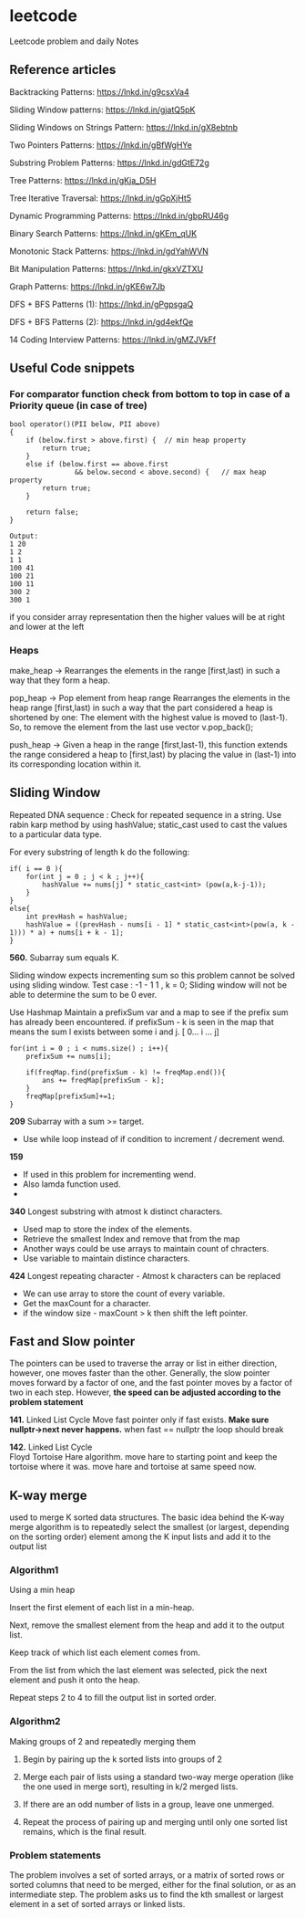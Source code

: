 # leetcode
Leetcode problem and daily Notes

## Reference articles


Backtracking Patterns: https://lnkd.in/g9csxVa4

Sliding Window patterns: https://lnkd.in/gjatQ5pK

Sliding Windows on Strings Pattern: https://lnkd.in/gX8ebtnb

Two Pointers Patterns: https://lnkd.in/gBfWgHYe

Substring Problem Patterns: https://lnkd.in/gdGtE72g

Tree Patterns: https://lnkd.in/gKja_D5H

Tree Iterative Traversal: https://lnkd.in/gGpXjHt5

Dynamic Programming Patterns: https://lnkd.in/gbpRU46g

Binary Search Patterns: https://lnkd.in/gKEm_qUK

Monotonic Stack Patterns: https://lnkd.in/gdYahWVN

Bit Manipulation Patterns: https://lnkd.in/gkxVZTXU

Graph Patterns: https://lnkd.in/gKE6w7Jb

DFS + BFS Patterns (1): https://lnkd.in/gPgpsgaQ

DFS + BFS Patterns (2): https://lnkd.in/gd4ekfQe

14 Coding Interview Patterns: https://lnkd.in/gMZJVkFf


## Useful Code snippets

### For comparator function check from bottom to top in case of a Priority queue (in case of tree)

```
bool operator()(PII below, PII above)
{
	if (below.first > above.first) {  // min heap property
		return true;  
	}
	else if (below.first == above.first
				&& below.second < above.second) {   // max heap property
		return true;
	}

	return false;
}

Output: 
1 20
1 2
1 1
100 41
100 21
100 11
300 2
300 1

```
if you consider array representation then the higher values will be at right and lower at the left

### Heaps 

make_heap -> Rearranges the elements in the range [first,last) in such a way that they form a heap.

pop_heap -> Pop element from heap range 
Rearranges the elements in the heap range [first,last) in such a way that the part considered a heap is shortened by one:
The element with the highest value is moved to (last-1).
So, to remove the element from the last use vector v.pop_back();

push_heap -> Given a heap in the range [first,last-1), 
this function extends the range considered a heap to [first,last) by placing the value in (last-1) into its corresponding location within it.


## Sliding Window

Repeated DNA sequence
: Check for repeated sequence in a string.
Use rabin karp method by using hashValue;
static_cast used to cast the values to a particular data type.

For every substring of length k do the following:
```
if( i == 0 ){
	for(int j = 0 ; j < k ; j++){
		hashValue += nums[j] * static_cast<int> (pow(a,k-j-1));
	}
}
else{
	int prevHash = hashValue;
	hashValue = ((prevHash - nums[i - 1] * static_cast<int>(pow(a, k - 1))) * a) + nums[i + k - 1];
}
```

**560.** Subarray sum equals K.

Sliding window expects incrementing sum so this problem cannot be solved using sliding window.
Test case : -1 - 1 1 , k = 0; Sliding window will not be able to determine the sum to be 0 ever.

Use Hashmap
Maintain a prefixSum var and a map to see if the prefix sum has already been encountered.
if prefixSum - k is seen in the map that means the sum l exists between some i and j.
[ 0... i ... j]  
```
for(int i = 0 ; i < nums.size() ; i++){
	prefixSum += nums[i];
	
	if(freqMap.find(prefixSum - k) != freqMap.end()){
		ans += freqMap[prefixSum - k];
	}
	freqMap[prefixSum]+=1;
}
```

**209** Subarray with a sum >= target.
- Use while loop instead of if condition to increment / decrement wend.

**159**
- If used in this problem for incrementing wend. 
- Also lamda function used.
- 

**340**  Longest substring with atmost k distinct characters.
 - Used map to store the index of the elements.
 - Retrieve the smallest Index and remove that from the map
 - Another ways could be use arrays to maintain count of chracters.
 - Use variable to maintain distince characters.


 **424** Longest repeating character - Atmost k characters can be replaced
 - We can use array to store the count of every variable.
 - Get the maxCount for a character.
 - if the window size - maxCount > k then shift the left pointer.



## Fast and Slow pointer

The pointers can be used to traverse the array or list in either direction, 
however, one moves faster than the other. Generally, the slow pointer moves forward by a factor of one,
and the fast pointer moves by a factor of two in each step.
However, **the speed can be adjusted according to the problem statement**

**141.** Linked List Cycle 
Move fast pointer only if fast exists.
**Make sure nullptr->next never happens.**
when fast == nullptr the loop should break


**142.** Linked List Cycle  
Floyd Tortoise Hare algorithm.
move hare to starting point and keep the tortoise where it was.
move hare and tortoise at same speed now.

 
## K-way merge
used to merge K sorted data structures.
The basic idea behind the K-way merge algorithm is to repeatedly select the smallest (or largest, depending on the sorting order)
element among the K input lists and add it to the output list

### Algorithm1
	
Using a min heap

Insert the first element of each list in a min-heap.

Next, remove the smallest element from the heap and add it to the output list.

Keep track of which list each element comes from.

From the list from which the last element was selected, pick the next element and push it onto the heap.

Repeat steps 2 to 4 to fill the output list in sorted order.

### Algorithm2 
Making groups of 2 and repeatedly merging them

1. Begin by pairing up the k sorted lists into groups of 2

2. Merge each pair of lists using a standard two-way merge operation (like the one used in merge sort), resulting in k/2 merged lists.

3. If there are an odd number of lists in a group, leave one unmerged.

4. Repeat the process of pairing up and merging until only one sorted list remains, which is the final result.	

### Problem statements

The problem involves a set of sorted arrays, or a matrix of sorted rows or sorted columns that need to be merged, either for the final solution, or as an intermediate step.
The problem asks us to find the kth smallest or largest element in a set of sorted arrays or linked lists.




